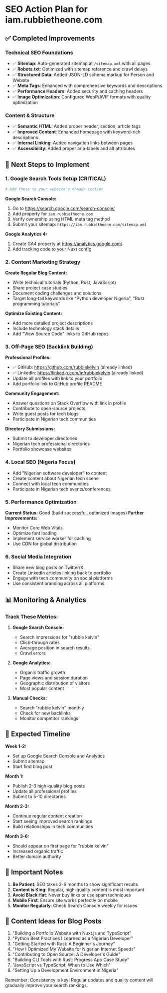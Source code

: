 # SEO Action Plan for iam.rubbietheone.com

## ✅ Completed Improvements

### Technical SEO Foundations
- ✅ **Sitemap**: Auto-generated sitemap at `/sitemap.xml` with all pages
- ✅ **Robots.txt**: Optimized with sitemap reference and crawl delays
- ✅ **Structured Data**: Added JSON-LD schema markup for Person and Website
- ✅ **Meta Tags**: Enhanced with comprehensive keywords and descriptions
- ✅ **Performance Headers**: Added security and caching headers
- ✅ **Image Optimization**: Configured WebP/AVIF formats with quality optimization

### Content & Structure
- ✅ **Semantic HTML**: Added proper header, section, article tags
- ✅ **Improved Content**: Enhanced homepage with keyword-rich descriptions
- ✅ **Internal Linking**: Added navigation links between pages
- ✅ **Accessibility**: Added proper aria-labels and alt attributes

## 🔄 Next Steps to Implement

### 1. Google Search Tools Setup (CRITICAL)
```bash
# Add these to your website's <head> section
```

**Google Search Console:**
1. Go to https://search.google.com/search-console/
2. Add property for `iam.rubbietheone.com`
3. Verify ownership using HTML meta tag method
4. Submit your sitemap: `https://iam.rubbietheone.com/sitemap.xml`

**Google Analytics 4:**
1. Create GA4 property at https://analytics.google.com/
2. Add tracking code to your Nuxt config

### 2. Content Marketing Strategy

**Create Regular Blog Content:**
- Write technical tutorials (Python, Rust, JavaScript)
- Share project case studies
- Document coding challenges and solutions
- Target long-tail keywords like "Python developer Nigeria", "Rust programming tutorials"

**Optimize Existing Content:**
- Add more detailed project descriptions
- Include technology stack details
- Add "View Source Code" links to GitHub repos

### 3. Off-Page SEO (Backlink Building)

**Professional Profiles:**
- ✅ GitHub: https://github.com/rubbiekelvin (already linked)
- ✅ LinkedIn: https://linkedin.com/in/rubbiekelvin (already linked)
- Update all profiles with link to your portfolio
- Add portfolio link to GitHub profile README

**Community Engagement:**
- Answer questions on Stack Overflow with link in profile
- Contribute to open-source projects
- Write guest posts for tech blogs
- Participate in Nigerian tech communities

**Directory Submissions:**
- Submit to developer directories
- Nigerian tech professional directories
- Portfolio showcase websites

### 4. Local SEO (Nigeria Focus)
- Add "Nigerian software developer" to content
- Create content about Nigerian tech scene
- Connect with local tech communities
- Participate in Nigerian tech events/conferences

### 5. Performance Optimization

**Current Status:** Good (build successful, optimized images)
**Further Improvements:**
- Monitor Core Web Vitals
- Optimize font loading
- Implement service worker for caching
- Use CDN for global distribution

### 6. Social Media Integration
- Share new blog posts on Twitter/X
- Create LinkedIn articles linking back to portfolio
- Engage with tech community on social platforms
- Use consistent branding across all platforms

## 📊 Monitoring & Analytics

### Track These Metrics:
1. **Google Search Console:**
   - Search impressions for "rubbie kelvin"
   - Click-through rates
   - Average position in search results
   - Crawl errors

2. **Google Analytics:**
   - Organic traffic growth
   - Page views and session duration
   - Geographic distribution of visitors
   - Most popular content

3. **Manual Checks:**
   - Search "rubbie kelvin" monthly
   - Check for new backlinks
   - Monitor competitor rankings

## 🎯 Expected Timeline

**Week 1-2:**
- Set up Google Search Console and Analytics
- Submit sitemap
- Start first blog post

**Month 1:**
- Publish 2-3 high-quality blog posts
- Update all professional profiles
- Submit to 5-10 directories

**Month 2-3:**
- Continue regular content creation
- Start seeing improved search rankings
- Build relationships in tech communities

**Month 3-6:**
- Should appear on first page for "rubbie kelvin"
- Increased organic traffic
- Better domain authority

## 🚨 Important Notes

1. **Be Patient**: SEO takes 3-6 months to show significant results
2. **Content is King**: Regular, high-quality content is most important
3. **Avoid Black Hat**: Never buy links or use spam techniques
4. **Mobile First**: Ensure site works perfectly on mobile
5. **Monitor Regularly**: Check Search Console weekly for issues

## 📝 Content Ideas for Blog Posts

1. "Building a Portfolio Website with Nuxt.js and TypeScript"
2. "Python Best Practices I Learned as a Nigerian Developer"
3. "Getting Started with Rust: A Beginner's Journey"
4. "How I Optimized My Website for Nigerian Internet Speeds"
5. "Contributing to Open Source: A Developer's Guide"
6. "Building CLI Tools with Rust: Progress App Case Study"
7. "JavaScript vs TypeScript: When to Use Which"
8. "Setting Up a Development Environment in Nigeria"

Remember: Consistency is key! Regular updates and quality content will gradually improve your search rankings.